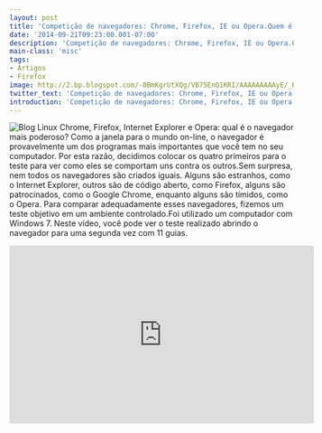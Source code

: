 ```yaml
---
layout: post
title: 'Competição de navegadores: Chrome, Firefox, IE ou Opera.Quem é o melhor?'
date: '2014-09-21T09:23:00.001-07:00'
description: 'Competição de navegadores: Chrome, Firefox, IE ou Opera.Quem é o melhor?'
main-class: 'misc'
tags:
- Artigos
- Firefox
image: http://2.bp.blogspot.com/-8BmKgrUtXQg/VB75EnQ1KRI/AAAAAAAAAyE/_Kb1SnL7-UM/s72-c/4.jpg
twitter_text: 'Competição de navegadores: Chrome, Firefox, IE ou Opera.Quem é o melhor?'
introduction: 'Competição de navegadores: Chrome, Firefox, IE ou Opera.Quem é o melhor?'
---
```

![Blog Linux](http://2.bp.blogspot.com/-8BmKgrUtXQg/VB75EnQ1KRI/AAAAAAAAAyE/_Kb1SnL7-UM/s320/4.jpg "Blog Linux")
Chrome, Firefox, Internet Explorer e Opera: qual é o navegador mais poderoso? 
Como a janela para o mundo on-line, o navegador é provavelmente um dos programas mais importantes que você tem no seu computador. Por esta razão, decidimos colocar os quatro primeiros para o teste para ver como eles se comportam uns contra os outros.Sem surpresa, nem todos os navegadores são criados iguais. Alguns são estranhos, como o Internet Explorer, outros são de código aberto, como Firefox, alguns são patrocinados, como o Google Chrome, enquanto alguns são tímidos, como o Opera. Para comparar adequadamente esses navegadores, fizemos um teste objetivo em um ambiente controlado.Foi utilizado um computador com Windows 7.
Neste vídeo, você pode ver o teste realizado abrindo o navegador para uma segunda vez com 11 guias.
 <iframe allowfullscreen="" frameborder="0" height="315" src="http://bcove.me/skgjfegr" width="540"><iframe> 
Velocidade:
  
![Blog Linux](http://2.bp.blogspot.com/-o9POZRtgFJM/VB75CH3NgPI/AAAAAAAAAxw/VjyucExBj1Q/s320/1.jpg "Blog Linux")
  
Os resultados falam por si: Firefox é o navegador mais rápido.
Uso de memória:
  
![Blog Linux](http://4.bp.blogspot.com/-a9fJdqY8qlI/VB75EfCDr7I/AAAAAAAAAyA/heVhOB6DEVo/s320/2.jpg "Blog Linux")
  
Novamente, o Firefox tem o menor consumo e a melhor megabyte por segundo desempenho.
Recursos para WEB:
  
![Blog Linux](http://2.bp.blogspot.com/-EVgcyC7yeKU/VB75DROqOZI/AAAAAAAAAx4/-8i-zZTToWU/s320/3.jpg "Blog Linux")
  
Chrome e Opera têm a carroçaria muito boa.
Resultado Final:
Então, qual é o melhor navegador? De acordo com os resultados de nossa comparação, o melhor navegador é o Firefox, vencendo dois dos três rounds, como você pode ver na classificação abaixo.
 
![Blog Linux](http://2.bp.blogspot.com/-8BmKgrUtXQg/VB75EnQ1KRI/AAAAAAAAAyE/_Kb1SnL7-UM/s320/4.jpg "Blog Linux")
  
Firefox é o melhor navegador, se você tiver um computador de última geração. É rápido e usa menos recursos, o que garante um bom desempenho em qualquer PC. É como um subcompacto de alto nível: baixo consumo de combustível, e rápido. Além disso, é um software de código aberto que pode ser personalizado com muitas extensões, uma escolha inteligente e confiável.
Chrome é uma boa opção se você tiver um computador potente. Navegador do Google (junto com o Opera) tem o melhor desempenho e velocidade on-line, de acordo com os resultados fornecidos pelos sites de comparação. Você pode pensar nisso como um veículo todo-o-terreno: grande e com um motor potente, mas também pesado e pouco ágil.
Com características semelhantes às Chrome, Opera é o navegador para aqueles que têm um computador poderoso, mas quer ser independente do Google. Na verdade, o navegador norueguês tem mais tempo de start-up, mas usa menos memória que o Chrome, e tem um desempenho quase idêntico online. É como escolher um carro com um motor fabricado por uma empresa famosa, mas vendido para outro.
Por outro lado, o Internet Explorer é recomendado para aqueles que são fiéis a Microsoft. Ficando para trás no teste de velocidade de arranque e de desempenho on-line.
 <iframe allowfullscreen="" frameborder="0" height="315" src="http://bcove.me/46qavikw" width="540"><iframe> 
Via: http://features.en.softonic.com/<!-- 
![Blog Linux](//img2.blogblog.com/img/video_object.png "Blog Linux")
-->
